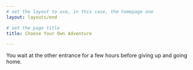 ```yaml
---
# set the layout to use, in this case, the homepage one
layout: layouts/end

# set the page title
title: Choose Your Own Adventure

---
```



You wait at the other entrance for a few hours before giving up and going home.
